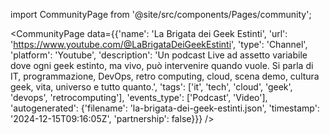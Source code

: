 
import CommunityPage from '@site/src/components/Pages/community';

<CommunityPage
    data={{'name': 'La Brigata dei Geek Estinti', 'url': 'https://www.youtube.com/@LaBrigataDeiGeekEstinti', 'type': 'Channel', 'platform': 'Youtube', 'description': 'Un podcast Live ad assetto variabile dove ogni geek estinto, ma vivo, può intervenire quando vuole. Si parla di IT, programmazione, DevOps, retro computing, cloud, scena demo, cultura geek, vita, universo e tutto quanto.', 'tags': ['it', 'tech', 'cloud', 'geek', 'devops', 'retrocomputing'], 'events_type': ['Podcast', 'Video'], 'autogenerated': {'filename': 'la-brigata-dei-geek-estinti.json', 'timestamp': '2024-12-15T09:16:05Z', 'partnership': false}}}
/>

